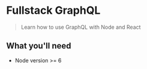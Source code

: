 # Fullstack GraphQL

> Learn how to use GraphQL with Node and React

## What you'll need

- Node version >= 6
